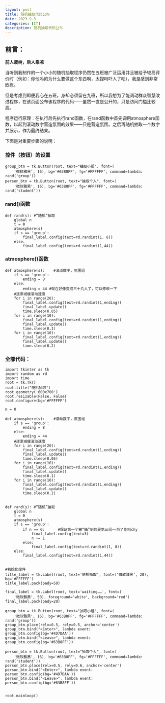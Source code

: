 ```yaml
---
layout: post
title: 随机抽取代码公布
date: 2023-9-3
categories: [IT]
description: 随机抽取代码公布
---
```


## 前言：

**前人栽树，后人乘凉**

当听到我制作的一个小小的随机抽取程序仍然在五班被广泛运用并且被给予较高评价时（例如：你他吗的为什么要做这个东西啊，太捏吗吓人了吧），我是感到非常欣慰。

但是考虑到即便我心在五班，身却必须留在九班，所以我想为了能调动群众智慧改进程序，在该页面公布该程序的代码——虽然一直是公开的，只是访问门槛比较高。

程序运行原理：在执行后先执行rand函数，在rand函数中首先调用atmosphere函数，以起到滚动数字营造氛围的效果——只是营造氛围。之后再随机抽取一个数字并展示，作为最终结果。

下面是对重要步骤的说明：

### 控件（按钮）的设置

    group_btn = tk.Button(root, text="抽取小组", font=(
        '微软雅黑', 16), bg='#63B8FF', fg='#FFFFFF', command=lambda: rand('group'))
    person_btn = tk.Button(root, text="抽取个人", font=(
        '微软雅黑', 16), bg='#63B8FF', fg='#FFFFFF', command=lambda: rand('student'))

### rand()函数
    def rand(s): #“随机”抽取
        global n
        t = 0
        atmosphere(s)
        if s == 'group':
            final_label.config(text=rd.randint(1, 8))
        else:
            final_label.config(text=rd.randint(1,44))

### atmosphere()函数
       
    def atmosphere(s):    #滚动数字，氛围组
        if s == 'group':
            ending = 8
        else:
            ending = 44 #现在好像变成三十几人了，可以修改一下
        #逐渐减缓滚动速度
        for i in range(20):
            final_label.config(text=rd.randint(1,ending))
            final_label.update()
            time.sleep(0.05)
        for i in range(10):
            final_label.config(text=rd.randint(1,ending))
            final_label.update()
            time.sleep(0.1)
        for i in range(10):
            final_label.config(text=rd.randint(1,ending))
            final_label.update()
            time.sleep(0.2)

### 全部代码：

    import tkinter as tk
    import random as rd
    import time
    root = tk.Tk()
    root.title("随机抽取")
    root.geometry('600x700')
    root.resizable(False, False)
    root.configure(bg='#FFFFFF')
    
    n = 0 
    
    def atmosphere(s):    #滚动数字，氛围组
        if s == 'group':
            ending = 8
        else:
            ending = 44
        #逐渐减缓滚动速度
        for i in range(20):
            final_label.config(text=rd.randint(1,ending))
            final_label.update()
            time.sleep(0.05)
        for i in range(10):
            final_label.config(text=rd.randint(1,ending))
            final_label.update()
            time.sleep(0.1)
        for i in range(10):
            final_label.config(text=rd.randint(1,ending))
            final_label.update()
            time.sleep(0.2)
    
    
    def rand(s): #“随机”抽取
        global n
        t = 0
        atmosphere(s)
        if s == 'group':
            if n == 0:      #保证第一个被“抽”到的是第三组——为了能叫chy
                final_label.config(text=3)
                n += 1
            else:
                final_label.config(text=rd.randint(1, 8))
        else:
            final_label.config(text=rd.randint(1,44))
    
    
    #初始化控件
    title_label = tk.Label(root, text='随机抽取', font=('微软雅黑', 20), bg='#FFFFFF')
    title_label.pack(pady=50)
    
    final_label = tk.Label(root, text='waiting……', font=(
        '微软雅黑', 50), foreground='white', background='red')
    final_label.pack(pady=20)
    
    group_btn = tk.Button(root, text="抽取小组", font=(
        '微软雅黑', 16), bg='#63B8FF', fg='#FFFFFF', command=lambda: rand('group'))
    group_btn.place(relx=0.5, rely=0.5, anchor='center')
    group_btn.bind("<Enter>", lambda event: group_btn.config(bg='#4D7DAA'))
    group_btn.bind("<Leave>", lambda event: group_btn.config(bg='#63B8FF'))
    
    person_btn = tk.Button(root, text="抽取个人", font=(
        '微软雅黑', 16), bg='#63B8FF', fg='#FFFFFF', command=lambda: rand('student'))
    person_btn.place(relx=0.5, rely=0.6, anchor='center')
    person_btn.bind("<Enter>", lambda event: person_btn.config(bg='#4D7DAA'))
    person_btn.bind("<Leave>", lambda event: person_btn.config(bg='#63B8FF'))
    
    
    root.mainloop()
